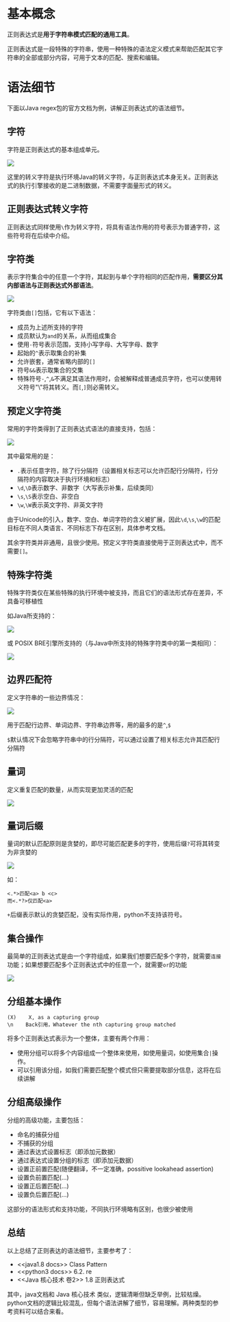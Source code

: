 # 基本概念

正则表达式是**用于字符串模式匹配的通用工具**。

正则表达式是一段特殊的字符串，使用一种特殊的语法定义模式来帮助匹配其它字符串的全部或部分内容，可用于文本的匹配、搜索和编辑。

# 语法细节

下面以Java regex包的官方文档为例，讲解正则表达式的语法细节。

## 字符

字符是正则表达式的基本组成单元。

![](_v_images/20200412111916052_29586.png)

这里的转义字符是执行环境Java的转义字符，与正则表达式本身无关。正则表达式的执行引擎接收的是二进制数据，不需要字面量形式的转义。

## 正则表达式转义字符

正则表达式同样使用`\`作为转义字符，将具有语法作用的符号表示为普通字符，这些符号将在后续中介绍。

## 字符类

表示字符集合中的任意一个字符，其起到与单个字符相同的匹配作用，**需要区分其内部语法与正则表达式外部语法**。

![](_v_images/20200412112150782_17457.png)

字符类由`[]`包括，它有以下语法：

- 成员为上述所支持的字符
- 成员默认为`and`的关系，从而组成集合
- 使用`-`符号表示范围，支持小写字母、大写字母、数字
- 起始的`^`表示取集合的补集
- 允许嵌套，通常省略内部的`[]`
- 符号`&&`表示取集合的交集
- 特殊符号`-`,`^`,`&`不满足其语法作用时，会被解释成普通成员字符，也可以使用转义符号"\\"将其转义。而`[`,`]`则必需转义。

## 预定义字符类

常用的字符类得到了正则表达式语法的直接支持，包括：

![](_v_images/20200412112310884_2110.png)

其中最常用的是：
- `.`表示任意字符，除了行分隔符（设置相关标志可以允许匹配行分隔符，行分隔符的内容取决于执行环境和标志）
- `\d`,`\D`表示数字、非数字（大写表示补集，后续类同）
- `\s`,`\S`表示空白、非空白
- `\w`,`\W`表示英文字符、非英文字符

由于Unicode的引入，数字、空白、单词字符的含义被扩展，因此`\d`,`\s`,`\w`的匹配目标在不同人类语言、不同标志下存在区别，具体参考文档。

其余字符类并非通用，且很少使用。预定义字符类直接使用于正则表达式中，而不需要`[]`。

## 特殊字符类

特殊字符类仅在某些特殊的执行环境中被支持，而且它们的语法形式存在差异，不具备可移植性

如Java所支持的：

![](_v_images/20200412112602515_14984.png)

或 POSIX BRE引擎所支持的（与Java中所支持的特殊字符类中的第一类相同）：

![](_v_images/20200412112635106_1993.png)

## 边界匹配符

定义字符串的一些边界情况：

![](_v_images/20200412112728162_5471.png)

用于匹配行边界、单词边界、字符串边界等，用的最多的是`^`,`$`

`$`默认情况下会忽略字符串中的行分隔符，可以通过设置了相关标志允许其匹配行分隔符

## 量词

定义重复匹配的数量，从而实现更加灵活的匹配

![](_v_images/20200412112913330_26494.png)

## 量词后缀

量词的默认匹配原则是贪婪的，即尽可能匹配更多的字符，使用后缀`?`可将其转变为非贪婪的

![](_v_images/20200412112930177_12203.png)

如：
```
<.*>匹配<a> b <c>
而<.*?>仅匹配<a>
```

`+`后缀表示默认的贪婪匹配，没有实际作用，python不支持该符号。

## 集合操作

最简单的正则表达式是由一个字符组成，如果我们想要匹配多个字符，就需要`连接`功能；如果想要匹配多个正则表达式中的任意一个，就需要`or`的功能

![](_v_images/20200412112958831_19959.png)

## 分组基本操作

```
(X)    X, as a capturing group
\n    Back引用，Whatever the nth capturing group matched
```

将多个正则表达式表示为一个整体，主要有两个作用：
- 使用分组可以将多个内容组成一个整体来使用，如使用量词，如使用集合`|`操作。
- 可以引用该分组，如我们需要匹配整个模式但只需要提取部分信息，这将在后续讲解

## 分组高级操作

分组的高级功能，主要包括：
- 命名的捕获分组
- 不捕获的分组
- 通过表达式设置标志（即添加元数据）
- 通过表达式设置分组的标志（即添加元数据）
- 设置正前置匹配(随便翻译，不一定准确，possitive lookahead assertion)
- 设置负前置匹配(...)
- 设置正后置匹配(...)
- 设置负后置匹配(...)

这部分的语法形式和支持功能，不同执行环境略有区别，也很少被使用

## 总结

以上总结了正则表达的语法细节，主要参考了：
- \<\<java1.8 docs\>\> Class Pattern
- \<\<python3 docs\>\> 6.2. re
- \<\<Java 核心技术 卷2\>\> 1.8 正则表达式

其中，java文档和 Java 核心技术 类似，逻辑清晰但缺乏举例，比较枯燥。python文档的逻辑比较混乱，但每个语法讲解了细节，容易理解。两种类型的参考资料可以结合来看。
